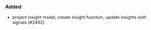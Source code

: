### Added

- project insight model, create insight function,
  update insights with signals (#2492)
